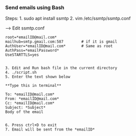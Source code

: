 ### Send emails using Bash 

Steps:
	1. sudo apt install ssmtp
	2. vim /etc/ssmtp/ssmtp.conf


--> Edit ssmtp.conf
	
	root=*emailID@mail.com*
	mailhub=smtp.gmail.com:587        # if it is gmail
	AuthUser=*emailID@mail.com*       # Same as root
	AuthPass=*emailPassword*
	UseSTARTTLS=yes


	3. Edit and Run bash file in the current directory
	4. ./script.sh
	5. Enter the text shown below

	**Type this in terminal**
	
	To: *emailID@mail.com*
	From: *emailID@mail.com*
	Cc: *emailID@mail.com*
	Subject: *Subject*
	Body of the email


	6. Press ctrl+D to exit
	7. Email will be sent from the *emailID*